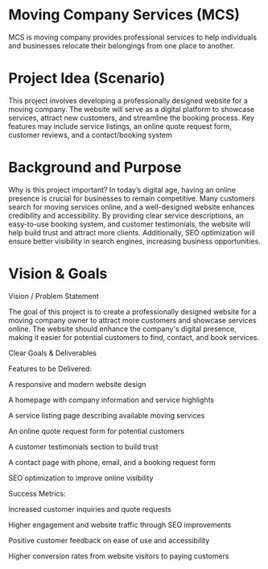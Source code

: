# Moving Company Services (MCS)
MCS is moving company provides professional services to help individuals and businesses relocate their belongings from one place to another.
# Project Idea (Scenario) 

This project involves developing a professionally designed website for a moving company. The website will serve as a digital platform to showcase services, attract new customers, and streamline the booking process. Key features may include service listings, an online quote request form, customer reviews, and a contact/booking system
# Background and Purpose 

Why is this project important? 
In today’s digital age, having an online presence is crucial for businesses to remain competitive. Many customers search for moving services online, and a well-designed website enhances credibility and accessibility. By providing clear service descriptions, an easy-to-use booking system, and customer testimonials, the website will help build trust and attract more clients. Additionally, SEO optimization will ensure better visibility in search engines, increasing business opportunities. 
# Vision & Goals 

Vision / Problem Statement 

The goal of this project is to create a professionally designed website for a moving company owner to attract more customers and showcase services online. The website should enhance the company's digital presence, making it easier for potential customers to find, contact, and book services. 

Clear Goals & Deliverables 

Features to be Delivered: 

A responsive and modern website design 

A homepage with company information and service highlights 

A service listing page describing available moving services 

An online quote request form for potential customers 

A customer testimonials section to build trust 

A contact page with phone, email, and a booking request form 

SEO optimization to improve online visibility 

Success Metrics: 

Increased customer inquiries and quote requests 

Higher engagement and website traffic through SEO improvements 

Positive customer feedback on ease of use and accessibility 

Higher conversion rates from website visitors to paying customers 
